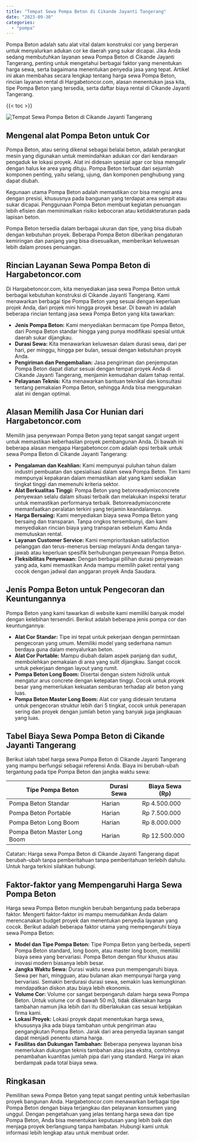 ```yaml
---
title: "Tempat Sewa Pompa Beton di Cikande Jayanti Tangerang"
date: "2023-09-30"
categories: 
  - "pompa"
---
```




Pompa Beton adalah satu alat vital dalam konstruksi cor yang berperan untuk menyalurkan adukan cor ke daerah yang sukar dicapai. Jika Anda sedang membutuhkan layanan sewa Pompa Beton di Cikande Jayanti Tangerang, penting untuk mengetahui berbagai faktor yang menentukan harga sewa, serta bagaimana menentukan penyedia jasa yang tepat. Artikel ini akan membahas secara lengkap tentang harga sewa Pompa Beton, rincian layanan rental di Hargabetoncor.com, alasan menentukan jasa kita, tipe Pompa Beton yang tersedia, serta daftar biaya rental di Cikande Jayanti Tangerang.

{{< toc >}}

![Tempat Sewa Pompa Beton di Cikande Jayanti Tangerang](https://hargareadymixid.github.io/pompa/concrete-pump%20(23).png)

## Mengenal alat Pompa Beton untuk Cor

Pompa Beton, atau sering dikenal sebagai belalai beton, adalah perangkat mesin yang digunakan untuk memindahkan adukan cor dari kendaraan pengaduk ke lokasi proyek. Alat ini didesain spesial agar cor bisa mengalir dengan halus ke area yang dituju. Pompa Beton terbuat dari sejumlah komponen penting, yaitu selang, ujung, dan komponen penghubung yang dapat diubah.

Kegunaan utama Pompa Beton adalah memastikan cor bisa mengisi area dengan presisi, khususnya pada bangunan yang terdapat area sempit atau sukar dicapai. Penggunaan Pompa Beton membuat kegiatan penuangan lebih efisien dan meminimalkan risiko kebocoran atau ketidakteraturan pada lapisan beton.

Pompa Beton tersedia dalam berbagai ukuran dan tipe, yang bisa diubah dengan kebutuhan proyek. Beberapa Pompa Beton diberikan pengaturan kemiringan dan panjang yang bisa disesuaikan, memberikan keluwesan lebih dalam proses penuangan.

## Rincian Layanan Sewa Pompa Beton di Hargabetoncor.com

Di Hargabetoncor.com, kita menyediakan jasa sewa Pompa Beton untuk berbagai kebutuhan konstruksi di Cikande Jayanti Tangerang. Kami menawarkan berbagai tipe Pompa Beton yang sesuai dengan keperluan projek Anda, dari projek mini hingga proyek besar. Di bawah ini adalah beberapa rincian tentang jasa sewa Pompa Beton yang kita tawarkan:

- **Jenis Pompa Beton:** Kami menyediakan bermacam tipe Pompa Beton, dari Pompa Beton standar hingga yang punya modifikasi spesial untuk daerah sukar dijangkau.
- **Durasi Sewa:** Kita menawarkan keluwesan dalam durasi sewa, dari per hari, per minggu, hingga per bulan, sesuai dengan kebutuhan proyek Anda.
- **Pengiriman dan Pengembalian:** Jasa pengiriman dan penjemputan Pompa Beton dapat diatur sesuai dengan tempat proyek Anda di Cikande Jayanti Tangerang, menjamin kemudahan dalam tahap rental.
- **Pelayanan Teknis:** Kita menawarkan bantuan teknikal dan konsultasi tentang pemakaian Pompa Beton, sehingga Anda bisa menggunakan alat ini dengan optimal.

## Alasan Memilih Jasa Cor Hunian dari Hargabetoncor.com

Memilih jasa penyewaan Pompa Beton yang tepat sangat sangat urgent untuk memastikan keberhasilan proyek pembangunan Anda. Di bawah ini beberapa alasan mengapa Hargabetoncor.com adalah opsi terbaik untuk sewa Pompa Beton di Cikande Jayanti Tangerang:

- **Pengalaman dan Keahlian:** Kami mempunyai puluhan tahun dalam industri pembuatan dan spesialisasi dalam sewa Pompa Beton. Tim kami mempunyai kepakaran dalam memastikan alat yang kami sediakan tingkat tinggi dan memenuhi kriteria sektor.
- **Alat Berkualitas Tinggi:** Pompa Beton yang betonreadymixconcrete penyewaan selalu dalam situasi terbaik dan melakukan inspeksi teratur untuk memastikan performanya terbaik. Betonreadymixconcrete memanfaatkan peralatan terkini yang terjamin keandalannya.
- **Harga Bersaing:** Kami menyediakan biaya sewa Pompa Beton yang bersaing dan transparan. Tanpa ongkos tersembunyi, dan kami menyediakan rincian biaya yang transparan sebelum Kamu Anda memutuskan rental.
- **Layanan Customer Service:** Kami memprioritaskan satisfaction pelanggan dan terus-menerus bersiap melayani Anda dengan tanya-jawab atau keperluan spesifik berhubungan penyewaan Pompa Beton.
- **Fleksibilitas Penyewaan:** Dengan berbagai pilihan durasi penyewaan yang ada, kami memastikan Anda mampu memilih paket rental yang cocok dengan jadwal dan anggaran proyek Anda Saudara.

## Jenis Pompa Beton untuk Pengecoran dan Keuntungannya

Pompa Beton yang kami tawarkan di website kami memiliki banyak model dengan kelebihan tersendiri. Berikut adalah beberapa jenis pompa cor dan keuntungannya:

- **Alat Cor Standar:** Tipe ini tepat untuk pekerjaan dengan permintaan pengecoran yang umum. Memiliki model yang sederhana namun berdaya guna dalam menyalurkan beton.
- **Alat Cor Portable:** Mampu diubah dalam aspek panjang dan sudut, membolehkan pemakaian di area yang sulit dijangkau. Sangat cocok untuk pekerjaan dengan layout yang rumit.
- **Pompa Beton Long Boom:** Disertai dengan sistem hidrolik untuk mengatur arus concrete dengan ketepatan tinggi. Cocok untuk proyek besar yang memerlukan kekuatan semburan terhadap alir beton yang luas.
- **Pompa Beton Master Long Boom:** Alat cor yang didesain terutama untuk pengecoran struktur lebih dari 5 tingkat, cocok untuk penerapan sering dan proyek dengan jumlah beton yang banyak juga jangkauan yang luas.

## Tabel Biaya Sewa Pompa Beton di Cikande Jayanti Tangerang

Berikut ialah tabel harga sewa Pompa Beton di Cikande Jayanti Tangerang yang mampu berfungsi sebagai referensi Anda. Biaya ini berubah-ubah tergantung pada tipe Pompa Beton dan jangka waktu sewa:

| Tipe Pompa Beton | Durasi Sewa | Biaya Sewa (Rp) |
| --- | --- | --- |
| Pompa Beton Standar | Harian | Rp 4.500.000 |
| Pompa Beton Portable | Harian | Rp 7.500.000 |
| Pompa Beton Long Boom | Harian | Rp 8.000.000 |
| Pompa Beton Master Long Boom | Harian | Rp 12.500.000 |

Catatan: Harga sewa Pompa Beton di Cikande Jayanti Tangerang dapat berubah-ubah tanpa pemberitahuan tanpa pemberitahuan terlebih dahulu. Untuk harga terkini silahkan hubungi.

## Faktor-faktor yang Mempengaruhi Harga Sewa Pompa Beton

Harga sewa Pompa Beton mungkin berubah bergantung pada beberapa faktor. Mengerti faktor-faktor ini mampu memudahkan Anda dalam merencanakan budget proyek dan menentukan penyedia layanan yang cocok. Berikut adalah beberapa faktor utama yang mempengaruhi biaya sewa Pompa Beton:

- **Model dan Tipe Pompa Beton:** Tipe Pompa Beton yang berbeda, seperti Pompa Beton standard, long boom, atau master long boom, memiliki biaya sewa yang bervariasi. Pompa Beton dengan fitur khusus atau inovasi modern biasanya lebih besar.
- **Jangka Waktu Sewa:** Durasi waktu sewa pun mempengaruhi biaya. Sewa per hari, mingguan, atau bulanan akan mempunyai harga yang bervariasi. Semakin berdurasi durasi sewa, semakin luas kemungkinan mendapatkan diskon atau biaya lebih ekonomis.
- **Volume Cor:** Volume cor sangat berpengaruh dalam harga sewa Pompa Beton. Untuk volume cor di bawah 50 m3, tidak dikenakan harga tambahan namun jika lebih dari itu diberlakukan cas sesuai kebijakan firma kami.
- **Lokasi Proyek:** Lokasi proyek dapat menentukan harga sewa, khususnya jika ada biaya tambahan untuk pengiriman atau pengangkutan Pompa Beton. Jarak dari area penyedia layanan sangat dapat menjadi penentu utama harga.
- **Fasilitas dan Dukungan Tambahan:** Beberapa penyewa layanan bisa memerlukan dukungan teknis tambahan atau jasa ekstra, contohnya penambahan kuantitas jumlah pipa dari yang standard. Harga ini akan berdampak pada total biaya sewa.

## Ringkasan

Pemilihan sewa Pompa Beton yang tepat sangat penting untuk keberhasilan proyek bangunan Anda. Hargabetoncor.com menawarkan berbagai tipe Pompa Beton dengan biaya terjangkau dan pelayanan konsumen yang unggul. Dengan pengetahuan yang jelas tentang harga sewa dan tipe Pompa Beton, Anda bisa menentukan keputusan yang lebih baik dan menjaga proyek berlangsung tanpa hambatan. Hubungi kami untuk informasi lebih lengkap atau untuk membuat order.
